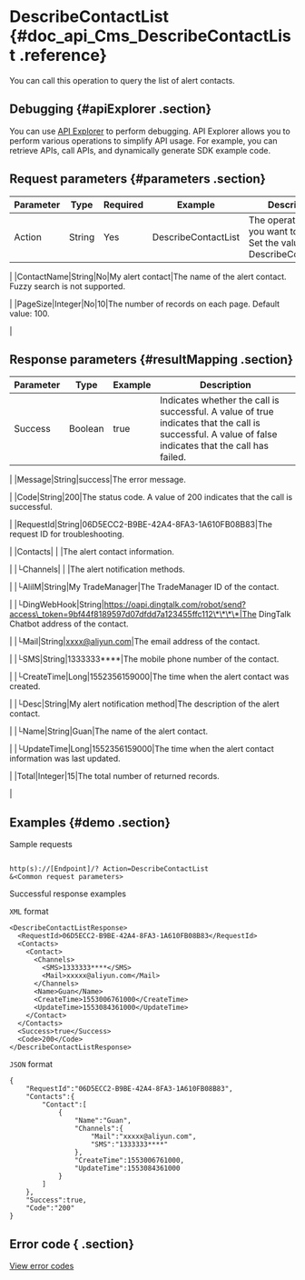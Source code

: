 # DescribeContactList {#doc_api_Cms_DescribeContactList .reference}

You can call this operation to query the list of alert contacts.

## Debugging {#apiExplorer .section}

You can use [API Explorer](https://api.aliyun.com/#product=Cms&api=DescribeContactList) to perform debugging. API Explorer allows you to perform various operations to simplify API usage. For example, you can retrieve APIs, call APIs, and dynamically generate SDK example code.

## Request parameters {#parameters .section}

|Parameter|Type|Required|Example|Description|
|---------|----|--------|-------|-----------|
|Action|String|Yes|DescribeContactList|The operation that you want to perform. Set the value to DescribeContactList.

 |
|ContactName|String|No|My alert contact|The name of the alert contact. Fuzzy search is not supported.

 |
|PageSize|Integer|No|10|The number of records on each page. Default value: 100.

 |

## Response parameters {#resultMapping .section}

|Parameter|Type|Example|Description|
|---------|----|-------|-----------|
|Success|Boolean|true|Indicates whether the call is successful. A value of true indicates that the call is successful. A value of false indicates that the call has failed.

 |
|Message|String|success|The error message.

 |
|Code|String|200|The status code. A value of 200 indicates that the call is successful.

 |
|RequestId|String|06D5ECC2-B9BE-42A4-8FA3-1A610FB08B83|The request ID for troubleshooting.

 |
|Contacts| | |The alert contact information.

 |
|└Channels| | |The alert notification methods.

 |
|└AliIM|String|My TradeManager|The TradeManager ID of the contact.

 |
|└DingWebHook|String|https://oapi.dingtalk.com/robot/send?access\_token=9bf44f8189597d07dfdd7a123455ffc112\*\*\*\*|The DingTalk Chatbot address of the contact.

 |
|└Mail|String|xxxx@aliyun.com|The email address of the contact.

 |
|└SMS|String|1333333\*\*\*\*|The mobile phone number of the contact.

 |
|└CreateTime|Long|1552356159000|The time when the alert contact was created.

 |
|└Desc|String|My alert notification method|The description of the alert contact.

 |
|└Name|String|Guan|The name of the alert contact.

 |
|└UpdateTime|Long|1552356159000|The time when the alert contact information was last updated.

 |
|Total|Integer|15|The total number of returned records.

 |

## Examples {#demo .section}

Sample requests

``` {#request_demo}

http(s)://[Endpoint]/? Action=DescribeContactList
&<Common request parameters>

```

Successful response examples

`XML` format

``` {#xml_return_success_demo}
<DescribeContactListResponse> 
  <RequestId>06D5ECC2-B9BE-42A4-8FA3-1A610FB08B83</RequestId> 
  <Contacts> 
    <Contact> 
      <Channels>
        <SMS>1333333****</SMS>
        <Mail>xxxxx@aliyun.com</Mail>
      </Channels>
      <Name>Guan</Name>
      <CreateTime>1553006761000</CreateTime> 
      <UpdateTime>1553084361000</UpdateTime>
    </Contact>
  </Contacts>
  <Success>true</Success>
  <Code>200</Code>
</DescribeContactListResponse>

```

`JSON` format

``` {#json_return_success_demo}
{
	"RequestId":"06D5ECC2-B9BE-42A4-8FA3-1A610FB08B83",
	"Contacts":{
		"Contact":[
			{
				"Name":"Guan",
				"Channels":{
					"Mail":"xxxxx@aliyun.com",
					"SMS":"1333333****"
				},
				"CreateTime":1553006761000,
				"UpdateTime":1553084361000
			}
		]
	},
	"Success":true,
	"Code":"200"
}
```

## Error code { .section}

[View error codes](https://error-center.aliyun.com/status/product/Cms)

